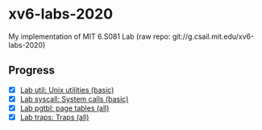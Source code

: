 # xv6-labs-2020
My implementation of MIT 6.S081 Lab (raw repo: git://g.csail.mit.edu/xv6-labs-2020)
## Progress
- [x] [Lab util: Unix utilities (basic)](https://github.com/xiaoyang-bi/xv6-labs-2020/tree/util)
- [x] [Lab syscall: System calls (basic)](https://github.com/xiaoyang-bi/xv6-labs-2020/tree/syscall)
- [x] [Lab pgtbl: page tables (all)](https://github.com/xiaoyang-bi/xv6-labs-2020/tree/pgtbl)
- [x] [Lab traps: Traps (all)](https://github.com/xiaoyang-bi/xv6-labs-2020/tree/traps)
